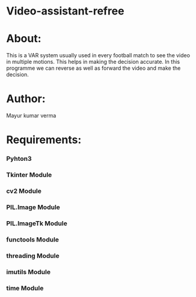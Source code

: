 # Video-assistant-refree

# About:
This is a VAR system usually used in every football match to see the video in multiple motions. This helps in making the decision accurate. In this programme we can reverse 
as well as forward the video and make the decision. 

# Author:
Mayur kumar verma

# Requirements:
### Pyhton3
### Tkinter Module
### cv2 Module
### PIL.Image Module
### PIL.ImageTk Module
### functools Module
### threading Module
### imutils Module
### time Module
